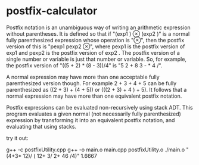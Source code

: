 # postfix-calculator

Postfix notation is an unambiguous way of writing an arithmetic expression without parentheses. It is defined so that 
if "(exp1 ) ⊗ (exp2 )" is a normal fully parenthesized expression whose operation is "⊗", then the postfix version of this 
is "pexp1 pexp2 ⊗", where pexp1 is the postfix version of exp1 and pexp2 is the postfix version of exp2 . The postfix version 
of a single number or variable is just that number or variable. So, for example, the postfix version of "((5 + 2) * (8 - 3))/4" is "5 2 + 8 3 - * 4 /".

A normal expression may have more than one acceptable fully parenthesized version though. For example 2 + 3 + 4 + 5 can be fully 
parenthesized as ((2 + 3) + (4 + 5)) or (((2 + 3) + 4 ) + 5). It follows that a normal expression may have more than one equivalent 
postfix notation.


Postfix expressions can be evaluated non-recursively using stack ADT. This program evaluates a given normal (not necessarily fully parenthesized) 
expression by transforming it into an equivalent postfix notation, and evaluating that using stacks.

try it out:

g++ -c postfixUtility.cpp
g++ -o main.o main.cpp postfixUtility.o
./main.o "(4+3* 12)/ ( 12+ 3/ 2+ 46 /4)"
1.6667

